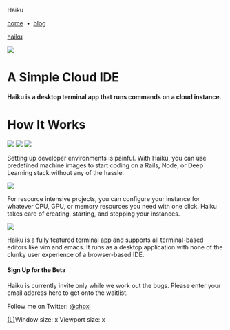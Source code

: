 Haiku

 [home](http://trymonk.herokuapp.com/)  •  [blog](http://trymonk.herokuapp.com/blog)

[haiku](http://trymonk.herokuapp.com/)

 ![](../_resources/69fcec5a2a4b300bfa4b149b210d1401.png)

#  A Simple Cloud IDE

####  Haiku is a desktop terminal app that runs commands on a cloud instance.

#  How It Works

 ![](../_resources/caa271e8418d4574a0a2aea678b1ba2c.png)  ![](../_resources/21cf32ac752ccd91d038dd52f4a47a22.png)  ![](../_resources/2b9c882bacbbd065ac236ca47f3c0bdd.png)

Setting up developer environments is painful. With Haiku, you can use predefined machine images to start coding on a Rails, Node, or Deep Learning stack without any of the hassle.

 ![](../_resources/b38294ca6d33f89879ebd24423feb2e5.png)

For resource intensive projects, you can configure your instance for whatever CPU, GPU, or memory resources you need with one click. Haiku takes care of creating, starting, and stopping your instances.

 ![](../_resources/558e4e6e63314fae1a8c03ea8cc3ea99.png)

Haiku is a fully featured terminal app and supports all terminal-based editors like vim and emacs. It runs as a desktop application with none of the clunky user experience of a browser-based IDE.

####  Sign Up for the Beta

Haiku is currently invite only while we work out the bugs. Please enter your email address here to get onto the waitlist.

Follow me on Twitter: [@choxi](https://twitter.com/choxi)

[(L)](http://trymonk.herokuapp.com/#)Window size:  x
Viewport size:  x